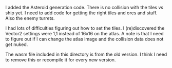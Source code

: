 
I added the Asteroid generation code. There is no collision with the tiles vs ship yet. I need to add code for getting the right tiles and ores and stuff. Also the enemy turrets.

I had lots of difficulties figuring out how to set the tiles. I (re)discovered the Vector2 settings were 1,1 instead of 16x16 on the atlas.
A note is that I need to figure out if I can change the atlas image and the collision data does not get nuked.

The wasm file included in this directory is from the old version. I think I need to remove this or recompile it for every new version.
